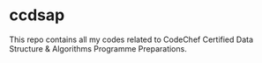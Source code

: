 # ccdsap
This repo contains all my codes related to CodeChef Certified Data Structure &amp; Algorithms Programme Preparations.
